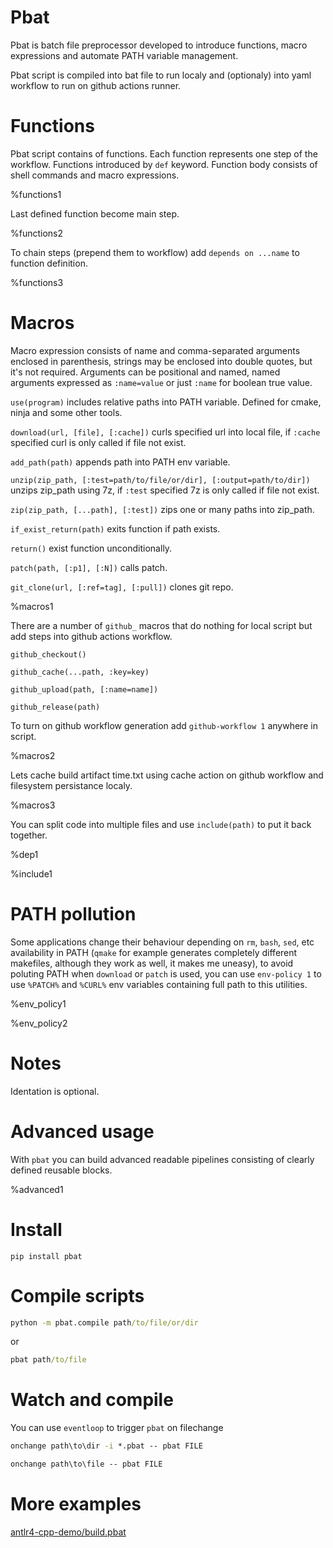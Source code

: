 # Pbat

Pbat is batch file preprocessor developed to introduce functions, macro expressions and automate PATH variable management.

Pbat script is compiled into bat file to run localy and (optionaly) into yaml workflow to run on github actions runner.

# Functions

Pbat script contains of functions. Each function represents one step of the workflow. Functions introduced by `def` keyword. Function body consists of shell commands and macro expressions.

%functions1

Last defined function become main step.

%functions2

To chain steps (prepend them to workflow) add `depends on ...name` to function definition.

%functions3

# Macros

Macro expression consists of name and comma-separated arguments enclosed in parenthesis, strings may be enclosed into double quotes, but it's not required. Arguments can be positional and named, named arguments expressed as `:name=value` or just `:name` for boolean true value.

`use(program)` includes relative paths into PATH variable. Defined for cmake, ninja and some other tools.

`download(url, [file], [:cache])` curls specified url into local file, if `:cache` specified curl is only called if file not exist.

`add_path(path)` appends path into PATH env variable.

`unzip(zip_path, [:test=path/to/file/or/dir], [:output=path/to/dir])` unzips zip_path using 7z, if `:test` specified 7z is only called if file not exist.

`zip(zip_path, [...path], [:test])` zips one or many paths into zip_path.

`if_exist_return(path)` exits function if path exists.

`return()` exist function unconditionally.

`patch(path, [:p1], [:N])` calls patch.

`git_clone(url, [:ref=tag], [:pull])` clones git repo.

%macros1

There are a number of `github_` macros that do nothing for local script but add steps into github actions workflow.

`github_checkout()`

`github_cache(...path, :key=key)` 

`github_upload(path, [:name=name])`

`github_release(path)`

To turn on github workflow generation add `github-workflow 1` anywhere in script.

%macros2

Lets cache build artifact time.txt using cache action on github workflow and filesystem persistance localy.

%macros3

You can split code into multiple files and use `include(path)` to put it back together.

%dep1

%include1

# PATH pollution

Some applications change their behaviour depending on `rm`, `bash`, `sed`, etc availability in PATH (`qmake` for example generates completely different makefiles, although they work as well, it makes me uneasy), to avoid poluting PATH when `download` or `patch` is used, you can use `env-policy 1` to use `%PATCH%` and `%CURL%` env variables containing full path to this utilities.

%env_policy1

%env_policy2

# Notes

Identation is optional.

# Advanced usage

With `pbat` you can build advanced readable pipelines consisting of clearly defined reusable blocks.

%advanced1

# Install

```
pip install pbat
```

# Compile scripts

```cmd
python -m pbat.compile path/to/file/or/dir
```
or
```cmd
pbat path/to/file
```

# Watch and compile

You can use `eventloop` to trigger `pbat` on filechange

```cmd
onchange path\to\dir -i *.pbat -- pbat FILE
```

```cmd
onchange path\to\file -- pbat FILE
```

# More examples 

[antlr4-cpp-demo/build.pbat](https://github.com/mugiseyebrows/antlr4-cpp-demo/blob/main/build.pbat)